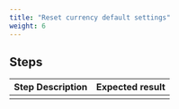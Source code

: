```yaml
---
title: "Reset currency default settings"
weight: 6
---
```

## Steps
| Step Description | Expected result |
| ----- | ----- |
|  |  |
